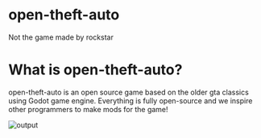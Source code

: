 # open-theft-auto
Not the game made by rockstar 


# What is open-theft-auto?
open-theft-auto is an open source game based on the older gta classics using Godot game engine. Everything is fully open-source and we inspire other programmers to make mods for the game!

![output](https://user-images.githubusercontent.com/29679352/195830906-b211e121-62b0-4d7d-a574-a3b83f32c7e5.gif)
